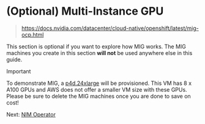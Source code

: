# (Optional) Multi-Instance GPU

> https://docs.nvidia.com/datacenter/cloud-native/openshift/latest/mig-ocp.html

This section is optional if you want to explore how MIG works. The MIG machines you create in this section **will not** be used anywhere else in this guide.

> [!IMPORTANT]
> To demonstrate MIG, a [p4d.24xlarge](https://aws.amazon.com/ec2/instance-types/p4/) will be provisioned.
> This VM has 8 x A100 GPUs and AWS does not offer a smaller VM size with these GPUs.
> Please be sure to delete the MIG machines once you are done to save on cost!

Next: [NIM Operator](nim-operator.md)
